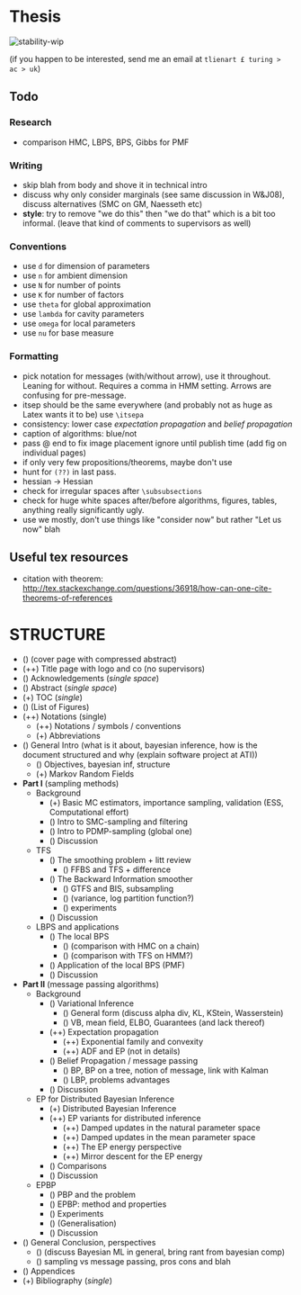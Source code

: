# Thesis

![stability-wip](https://img.shields.io/badge/stability-work_in_progress-lightgrey.svg)

(if you happen to be interested, send me an email at `tlienart £ turing > ac > uk`)

## Todo

### Research

* comparison HMC, LBPS, BPS, Gibbs for PMF

### Writing

* skip blah from body and shove it in technical intro
* discuss why only consider marginals (see same discussion in W&J08), discuss alternatives (SMC on GM, Naesseth etc)
* **style**: try to remove "we do this" then "we do that" which is a bit too informal. (leave that kind of comments to supervisors as well)

### Conventions

* use `d` for dimension of parameters
* use `n` for ambient dimension
* use `N` for number of points
* use `K` for number of factors
* use `theta` for global approximation
* use `lambda` for cavity parameters
* use `omega` for local parameters
* use `nu` for base measure

### Formatting

* pick notation for messages (with/without arrow), use it throughout. Leaning for without. Requires a comma in HMM setting. Arrows are confusing for pre-message.
* itsep should be the same everywhere (and probably not as huge as Latex wants it to be) use `\itsepa`
* consistency: lower case *expectation propagation* and *belief propagation*
* caption of algorithms: blue/not
* pass @ end to fix image placement ignore until publish time (add fig on individual pages)
* if only very few propositions/theorems, maybe don't use
* hunt for `(??)` in last pass.
* hessian -> Hessian
* check for irregular spaces after `\subsubsections`
* check for huge white spaces after/before algorithms, figures, tables, anything really significantly ugly.
* use we mostly, don't use things like "consider now" but rather "Let us now" blah

## Useful tex resources

* citation with theorem: http://tex.stackexchange.com/questions/36918/how-can-one-cite-theorems-of-references

# STRUCTURE

* () (cover page with compressed abstract)
* (++) Title page with logo and co (no supervisors)
* () Acknowledgements (*single space*)
* () Abstract (*single space*)
* (+) TOC (*single*)
* () (List of Figures)
* (++) Notations (single)
    * (++) Notations / symbols / conventions
    * (+) Abbreviations
* () General Intro (what is it about, bayesian inference, how is the document structured and why (explain software project at ATI))
    * () Objectives, bayesian inf, structure
    * (+) Markov Random Fields
* **Part I** (sampling methods)
    * Background
        * (+) Basic MC estimators, importance sampling, validation (ESS, Computational effort)
        * () Intro to SMC-sampling and filtering
        * () Intro to PDMP-sampling (global one)
        * () Discussion
    * TFS
        * () The smoothing problem + litt review
            * () FFBS and TFS + difference
        * () The Backward Information smoother
            * () GTFS and BIS, subsampling
            * () (variance, log partition function?)
            * () experiments
        * () Discussion
    * LBPS and applications
        * () The local BPS
            * () (comparison with HMC on a chain)
            * () (comparison with TFS on HMM?)
        * () Application of the local BPS (PMF)
        * () Discussion
* **Part II** (message passing algorithms)
    * Background
        * () Variational Inference
            * () General form (discuss alpha div, KL, KStein, Wasserstein)
            * () VB, mean field, ELBO, Guarantees (and lack thereof)
        * (++) Expectation propagation
            * (++) Exponential family and convexity
            * (++) ADF and EP (not in details)
        * () Belief Propagation / message passing
            * () BP, BP on a tree, notion of message, link with Kalman
            * () LBP, problems advantages
        * () Discussion
    * EP for Distributed Bayesian Inference
        * (+) Distributed Bayesian Inference
        * (++) EP variants for distributed inference
            * (++) Damped updates in the natural parameter space
            * (++) Damped updates in the mean parameter space
            * (++) The EP energy perspective
            * (++) Mirror descent for the EP energy
        * () Comparisons
        * () Discussion
    * EPBP
        * () PBP and the problem
        * () EPBP: method and properties
        * () Experiments
        * () (Generalisation)
        * () Discussion
* () General Conclusion, perspectives
    * () (discuss Bayesian ML in general, bring rant from bayesian comp)
    * () sampling vs message passing, pros cons and blah
* () Appendices
* (+) Bibliography (*single*)
